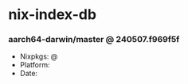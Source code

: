 # nix-index-db
### aarch64-darwin/master @ 240507.f969f5f
- Nixpkgs: @[](https://github.com/NixOS/nixpkgs/commit/f969f5fa62b5c745ad473d04cab7c74b51dc5a4a)
- Platform: 
- Date: 
